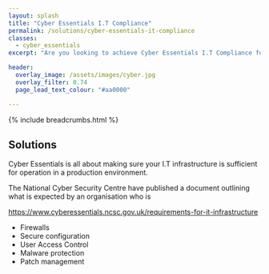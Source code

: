 ```yaml
---
layout: splash
title: "Cyber Essentials I.T Compliance"
permalink: /solutions/cyber-essentials-it-compliance
classes:
  - cyber_essentials
excerpt: "Are you looking to achieve Cyber Essentials I.T Compliance for your Business or Organisation? We've got the knowledge to guide you along the way from Zero, to Compliant."

header:
  overlay_image: /assets/images/cyber.jpg
  overlay_filter: 0.74
  page_lead_text_colour: "#aa0000"

---
```



{% include breadcrumbs.html %}

## Solutions

Cyber Essentials is all about making sure your I.T infrastructure is sufficient for operation in a production environment.

The National Cyber Security Centre have published a document outlining what is expected by an organisation who is 

https://www.cyberessentials.ncsc.gov.uk/requirements-for-it-infrastructure

- Firewalls
- Secure configuration
- User Access Control
- Malware protection
- Patch management